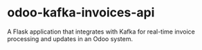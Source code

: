 # odoo-kafka-invoices-api
A Flask application that integrates with Kafka for real-time invoice processing and updates in an Odoo system.
